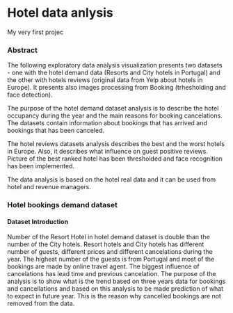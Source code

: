 # Hotel data anlysis
My very first projec


### Abstract

The following exploratory data analysis visualization presents two datasets - one with the hotel demand data (Resorts and City hotels in Portugal) and the other with hotels reviews (original data from Yelp about hotels in Europe). It presents also images processing from Booking (trhesholding and face detection). 

The purpose of the hotel demand dataset analysis is to describe the hotel occupancy during the year and the main reasons for booking cancelations. The datasets contain information about bookings that has arrived and bookings that has been canceled.

The hotel reviews datasets analysis describes the best and the worst hotels in Europe. Also, it describes what influence on guest positive reviews. Picture of the best ranked hotel has been thresholded and face recognition has been implemented.

The data analysis is based on the hotel real data and it can be used from hotel and revenue managers.

### Hotel bookings demand dataset

#### Dataset Introduction
Number of the Resort Hotel in hotel demand dataset is double than the number of the City hotels. Resort hotels and City hotels has different number of guests, different prices and different cancelations during the year. The highest number of the guests is from Portugal and most of the bookings are made by online travel agent. The biggest influence of cancelations has lead time and previous cancelation. The purpose of the analysis is to show what is the trend based on three years data for bookings and cancellations and based on this analysis to be made prediction of what to expect in future year. This is the reason why cancelled bookings are not removed from the data.
